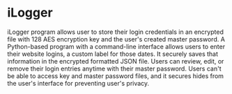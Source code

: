 # iLogger
iLogger program allows user to store their login credentials in an encrypted file with 128 AES encryption key and the user's created master password. 
A Python-based program with a command-line interface allows users to enter their website logins, a custom label for those dates. It securely saves that information in the encrypted formatted JSON file. Users can review, edit, or remove their login entries anytime with their master password. Users can't be able to access key and master password files, and it secures hides from the user's interface for preventing user's privacy. 
